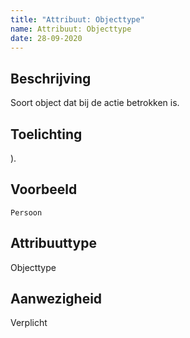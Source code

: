 ```yaml
---
title: "Attribuut: Objecttype"
name: Attribuut: Objecttype
date: 28-09-2020
---
```


## Beschrijving
Soort object dat bij de actie betrokken is.

## Toelichting
).

## Voorbeeld
`Persoon`

## Attribuuttype
Objecttype

## Aanwezigheid
Verplicht
